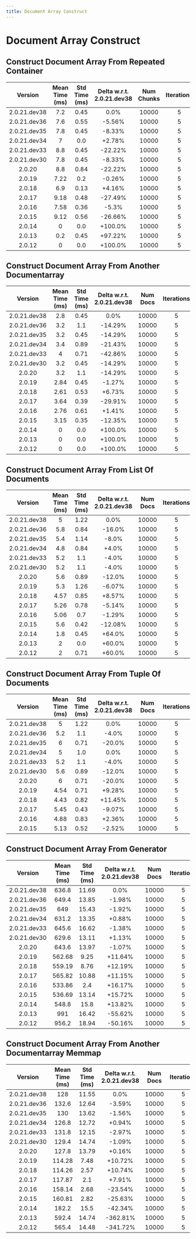 ```yaml
---
title: Document Array Construct
---
```

# Document Array Construct

## Construct Document Array From Repeated Container

| Version | Mean Time (ms) | Std Time (ms) | Delta w.r.t. 2.0.21.dev38 | Num Chunks | Iterations |
| :---: | :---: | :---: | :---: | :---: | :---: |
| 2.0.21.dev38 | 7.2 | 0.45 | 0.0% | 10000 | 5 |
| 2.0.21.dev36 | 7.6 | 0.55 | -5.56% | 10000 | 5 |
| 2.0.21.dev35 | 7.8 | 0.45 | -8.33% | 10000 | 5 |
| 2.0.21.dev34 | 7 | 0.0 | +2.78% | 10000 | 5 |
| 2.0.21.dev33 | 8.8 | 0.45 | -22.22% | 10000 | 5 |
| 2.0.21.dev30 | 7.8 | 0.45 | -8.33% | 10000 | 5 |
| 2.0.20 | 8.8 | 0.84 | -22.22% | 10000 | 5 |
| 2.0.19 | 7.22 | 0.2 | -0.26% | 10000 | 5 |
| 2.0.18 | 6.9 | 0.13 | +4.16% | 10000 | 5 |
| 2.0.17 | 9.18 | 0.48 | -27.49% | 10000 | 5 |
| 2.0.16 | 7.58 | 0.36 | -5.3% | 10000 | 5 |
| 2.0.15 | 9.12 | 0.56 | -26.66% | 10000 | 5 |
| 2.0.14 | 0 | 0.0 | +100.0% | 10000 | 5 |
| 2.0.13 | 0.2 | 0.45 | +97.22% | 10000 | 5 |
| 2.0.12 | 0 | 0.0 | +100.0% | 10000 | 5 |
## Construct Document Array From Another Documentarray

| Version | Mean Time (ms) | Std Time (ms) | Delta w.r.t. 2.0.21.dev38 | Num Docs | Iterations |
| :---: | :---: | :---: | :---: | :---: | :---: |
| 2.0.21.dev38 | 2.8 | 0.45 | 0.0% | 10000 | 5 |
| 2.0.21.dev36 | 3.2 | 1.1 | -14.29% | 10000 | 5 |
| 2.0.21.dev35 | 3.2 | 0.45 | -14.29% | 10000 | 5 |
| 2.0.21.dev34 | 3.4 | 0.89 | -21.43% | 10000 | 5 |
| 2.0.21.dev33 | 4 | 0.71 | -42.86% | 10000 | 5 |
| 2.0.21.dev30 | 3.2 | 0.45 | -14.29% | 10000 | 5 |
| 2.0.20 | 3.2 | 1.1 | -14.29% | 10000 | 5 |
| 2.0.19 | 2.84 | 0.45 | -1.27% | 10000 | 5 |
| 2.0.18 | 2.61 | 0.53 | +6.73% | 10000 | 5 |
| 2.0.17 | 3.64 | 0.39 | -29.91% | 10000 | 5 |
| 2.0.16 | 2.76 | 0.61 | +1.41% | 10000 | 5 |
| 2.0.15 | 3.15 | 0.35 | -12.35% | 10000 | 5 |
| 2.0.14 | 0 | 0.0 | +100.0% | 10000 | 5 |
| 2.0.13 | 0 | 0.0 | +100.0% | 10000 | 5 |
| 2.0.12 | 0 | 0.0 | +100.0% | 10000 | 5 |
## Construct Document Array From List Of Documents

| Version | Mean Time (ms) | Std Time (ms) | Delta w.r.t. 2.0.21.dev38 | Num Docs | Iterations |
| :---: | :---: | :---: | :---: | :---: | :---: |
| 2.0.21.dev38 | 5 | 1.22 | 0.0% | 10000 | 5 |
| 2.0.21.dev36 | 5.8 | 0.84 | -16.0% | 10000 | 5 |
| 2.0.21.dev35 | 5.4 | 1.14 | -8.0% | 10000 | 5 |
| 2.0.21.dev34 | 4.8 | 0.84 | +4.0% | 10000 | 5 |
| 2.0.21.dev33 | 5.2 | 1.1 | -4.0% | 10000 | 5 |
| 2.0.21.dev30 | 5.2 | 1.1 | -4.0% | 10000 | 5 |
| 2.0.20 | 5.6 | 0.89 | -12.0% | 10000 | 5 |
| 2.0.19 | 5.3 | 1.26 | -6.07% | 10000 | 5 |
| 2.0.18 | 4.57 | 0.85 | +8.57% | 10000 | 5 |
| 2.0.17 | 5.26 | 0.78 | -5.14% | 10000 | 5 |
| 2.0.16 | 5.06 | 0.7 | -1.29% | 10000 | 5 |
| 2.0.15 | 5.6 | 0.42 | -12.08% | 10000 | 5 |
| 2.0.14 | 1.8 | 0.45 | +64.0% | 10000 | 5 |
| 2.0.13 | 2 | 0.0 | +60.0% | 10000 | 5 |
| 2.0.12 | 2 | 0.71 | +60.0% | 10000 | 5 |
## Construct Document Array From Tuple Of Documents

| Version | Mean Time (ms) | Std Time (ms) | Delta w.r.t. 2.0.21.dev38 | Num Docs | Iterations |
| :---: | :---: | :---: | :---: | :---: | :---: |
| 2.0.21.dev38 | 5 | 1.22 | 0.0% | 10000 | 5 |
| 2.0.21.dev36 | 5.2 | 1.1 | -4.0% | 10000 | 5 |
| 2.0.21.dev35 | 6 | 0.71 | -20.0% | 10000 | 5 |
| 2.0.21.dev34 | 5 | 1.0 | 0.0% | 10000 | 5 |
| 2.0.21.dev33 | 5.2 | 1.1 | -4.0% | 10000 | 5 |
| 2.0.21.dev30 | 5.6 | 0.89 | -12.0% | 10000 | 5 |
| 2.0.20 | 6 | 0.71 | -20.0% | 10000 | 5 |
| 2.0.19 | 4.54 | 0.71 | +9.28% | 10000 | 5 |
| 2.0.18 | 4.43 | 0.82 | +11.45% | 10000 | 5 |
| 2.0.17 | 5.45 | 0.43 | -9.07% | 10000 | 5 |
| 2.0.16 | 4.88 | 0.83 | +2.36% | 10000 | 5 |
| 2.0.15 | 5.13 | 0.52 | -2.52% | 10000 | 5 |
## Construct Document Array From Generator

| Version | Mean Time (ms) | Std Time (ms) | Delta w.r.t. 2.0.21.dev38 | Num Docs | Iterations |
| :---: | :---: | :---: | :---: | :---: | :---: |
| 2.0.21.dev38 | 636.8 | 11.69 | 0.0% | 10000 | 5 |
| 2.0.21.dev36 | 649.4 | 13.85 | -1.98% | 10000 | 5 |
| 2.0.21.dev35 | 649 | 15.43 | -1.92% | 10000 | 5 |
| 2.0.21.dev34 | 631.2 | 13.35 | +0.88% | 10000 | 5 |
| 2.0.21.dev33 | 645.6 | 16.62 | -1.38% | 10000 | 5 |
| 2.0.21.dev30 | 629.6 | 13.11 | +1.13% | 10000 | 5 |
| 2.0.20 | 643.6 | 13.97 | -1.07% | 10000 | 5 |
| 2.0.19 | 562.68 | 9.25 | +11.64% | 10000 | 5 |
| 2.0.18 | 559.19 | 8.76 | +12.19% | 10000 | 5 |
| 2.0.17 | 565.82 | 10.88 | +11.15% | 10000 | 5 |
| 2.0.16 | 533.86 | 2.4 | +16.17% | 10000 | 5 |
| 2.0.15 | 536.69 | 13.14 | +15.72% | 10000 | 5 |
| 2.0.14 | 548.8 | 15.8 | +13.82% | 10000 | 5 |
| 2.0.13 | 991 | 16.42 | -55.62% | 10000 | 5 |
| 2.0.12 | 956.2 | 18.94 | -50.16% | 10000 | 5 |
## Construct Document Array From Another Documentarray Memmap

| Version | Mean Time (ms) | Std Time (ms) | Delta w.r.t. 2.0.21.dev38 | Num Docs | Iterations |
| :---: | :---: | :---: | :---: | :---: | :---: |
| 2.0.21.dev38 | 128 | 11.55 | 0.0% | 10000 | 5 |
| 2.0.21.dev36 | 132.6 | 12.64 | -3.59% | 10000 | 5 |
| 2.0.21.dev35 | 130 | 13.62 | -1.56% | 10000 | 5 |
| 2.0.21.dev34 | 126.8 | 12.72 | +0.94% | 10000 | 5 |
| 2.0.21.dev33 | 131.8 | 12.15 | -2.97% | 10000 | 5 |
| 2.0.21.dev30 | 129.4 | 14.74 | -1.09% | 10000 | 5 |
| 2.0.20 | 127.8 | 13.79 | +0.16% | 10000 | 5 |
| 2.0.19 | 114.28 | 7.48 | +10.72% | 10000 | 5 |
| 2.0.18 | 114.26 | 2.57 | +10.74% | 10000 | 5 |
| 2.0.17 | 117.87 | 2.1 | +7.91% | 10000 | 5 |
| 2.0.16 | 158.14 | 2.68 | -23.54% | 10000 | 5 |
| 2.0.15 | 160.81 | 2.82 | -25.63% | 10000 | 5 |
| 2.0.14 | 182.2 | 15.5 | -42.34% | 10000 | 5 |
| 2.0.13 | 592.4 | 14.74 | -362.81% | 10000 | 5 |
| 2.0.12 | 565.4 | 14.48 | -341.72% | 10000 | 5 |
